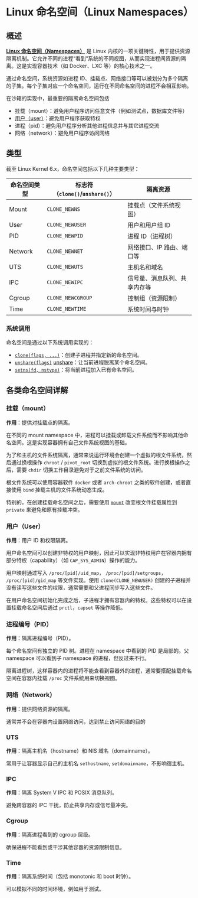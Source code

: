 # Linux 命名空间（Linux Namespaces）

## 概述

[**Linux 命名空间（Namespaces）**](https://man7.org/linux/man-pages/man7/namespaces.7.html) 是 Linux 内核的一项关键特性，用于提供资源隔离机制。它允许不同的进程“看到”系统的不同视图，从而实现进程间资源的隔离。这是实现容器技术（如 Docker、LXC 等）的核心技术之一。

通过命名空间，系统资源如进程 ID、挂载点、网络接口等可以被划分为多个隔离的子集。每个子集对应一个命名空间，运行在不同命名空间的进程不会相互影响。

在沙箱的实现中，最重要的隔离命名空间包括

- 挂载（mount）：避免用户程序访问任意文件（例如测试点，数据库文件等）
- [用户（user）](https://man7.org/linux/man-pages/man7/user_namespaces.7.html)：避免用户程序获取特权
- 进程（pid）：避免用户程序分析其他进程信息并与其它进程交流
- 网络（network）：避免用户程序访问网络

## 类型

截至 Linux Kernel 6.x，命名空间包括以下几种主要类型：

| 命名空间类型  | 标志符（`clone()`/`unshare()`） | 隔离资源           |
| ------- | -------------------------- | -------------- |
| Mount   | `CLONE_NEWNS`              | 挂载点（文件系统视图）    |
| User    | `CLONE_NEWUSER`            | 用户和用户组 ID      |
| PID     | `CLONE_NEWPID`             | 进程 ID（进程树）     |
| Network | `CLONE_NEWNET`             | 网络接口、IP 路由、端口等 |
| UTS     | `CLONE_NEWUTS`             | 主机名和域名         |
| IPC     | `CLONE_NEWIPC`             | 信号量、消息队列、共享内存等 |
| Cgroup  | `CLONE_NEWCGROUP`          | 控制组（资源限制）      |
| Time    | `CLONE_NEWTIME`            | 系统时间与时钟        |

### 系统调用

命名空间是通过以下系统调用实现的：

- [`clone(flags, ...)`](https://man7.org/linux/man-pages/man2/clone.2.html)：创建子进程并指定新的命名空间。
- [`unshare(flags)`](https://man7.org/linux/man-pages/man2/unshare.2.html) [unshare](https://www.kernel.org/doc/html/v4.16/userspace-api/unshare.html)：让当前进程脱离某个命名空间。
- [`setns(fd, nstype)`](https://man7.org/linux/man-pages/man2/setns.2.html)：将当前进程加入已有命名空间。

## 各类命名空间详解

### 挂载（mount）

**作用**：提供对挂载点的隔离。

在不同的 mount namespace 中，进程可以挂载或卸载文件系统而不影响其他命名空间。这是实现容器拥有自己文件系统视图的基础。

为了和主机的文件系统隔离，通常来说运行环境会创建一个虚拟的根文件系统，然后通过换根操作 `chroot` / `pivot_root` 切换到虚拟的根文件系统。进行换根操作之后，需要 `chdir` 切换工作目录避免对于之前文件系统的访问。

根文件系统可以使用容器软件 `docker` 或者 `arch-chroot` 之类的软件创建，或者直接使用 `bind` 挂载主机的文件系统动态生成。

特别的，在创建挂载命名空间之后，需要使用 [`mount`](https://man7.org/linux/man-pages/man2/mount.2.html) 改变根文件挂载属性到 `private` 来避免和原有挂载冲突。

### 用户（User）

**作用**：用户 ID 和权限隔离。

用户命名空间可以创建非特权的用户映射，因此可以实现非特权用户在容器内拥有部分特权（capability）（如 `CAP_SYS_ADMIN`）操作的能力。

用户映射通过写入 `/proc/[pid]/uid_map`， `/proc/[pid]/setgroups`， `/proc/[pid]/gid_map` 等文件实现。使用 `clone(CLONE_NEWUSER)` 创建的子进程并没有读写这些文件的权限，通常需要和父进程同步写入这些文件。

在用户命名空间初始化完成之后，子进程才拥有容器内的特权。这些特权可以在设置挂载命名空间后通过 `prctl`，`capset` 等操作降低。

### 进程编号（PID）

**作用**：隔离进程编号（PID）。

每个命名空间有独立的 PID 树。进程在 namespace 中看到的 PID 是局部的。父 namespace 可以看到子 namespace 的进程，但反过来不行。

隔离进程树，这样容器内的进程将不能查看到容器外的进程，通常要搭配挂载命名空间在容器内挂载 `/proc` 文件系统用来切换视图。

### 网络（Network）

**作用**：提供网络资源的隔离。

通常并不会在容器内设置网络访问，达到禁止访问网络的目的

### UTS

**作用**：隔离主机名（hostname）和 NIS 域名（domainname）。

常用于让容器显示自己的主机名 `sethostname`, `setdomainname`，不影响宿主机。

### IPC

**作用**：隔离 System V IPC 和 POSIX 消息队列。

避免跨容器的 IPC 干扰，防止共享内存或信号量冲突。

### Cgroup

**作用**：隔离进程看到的 cgroup 层级。

确保进程不能看到或干涉其他容器的资源限制信息。

### Time

**作用**：隔离系统时间（包括 monotonic 和 boot 时钟）。

可以模拟不同的时间环境，例如用于测试。

